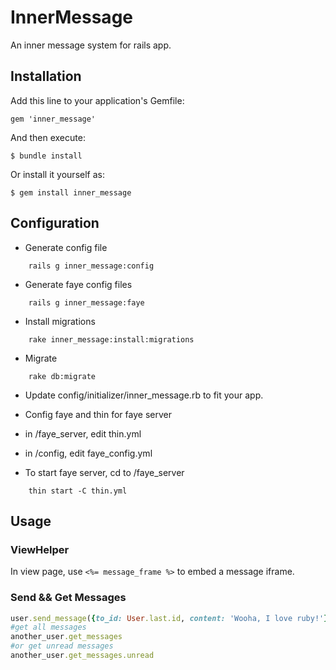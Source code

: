 # InnerMessage

An inner message system for rails app.

## Installation

Add this line to your application's Gemfile:

    gem 'inner_message'

And then execute:

    $ bundle install

Or install it yourself as:

    $ gem install inner_message

## Configuration
- Generate config file
```
    rails g inner_message:config
```  

- Generate faye config files
```
    rails g inner_message:faye
```

- Install migrations
```
    rake inner_message:install:migrations
```
- Migrate
```
    rake db:migrate
```

- Update config/initializer/inner_message.rb to fit your app.


- Config faye and thin for faye server
 - in /faye_server, edit thin.yml
 - in /config, edit faye_config.yml

- To start faye server, cd to /faye_server
```
    thin start -C thin.yml
```

## Usage

### ViewHelper
In view page, use `<%= message_frame %>` to embed a message iframe.

### Send && Get Messages
```ruby
user.send_message({to_id: User.last.id, content: 'Wooha, I love ruby!'})
#get all messages
another_user.get_messages
#or get unread messages
another_user.get_messages.unread
```
